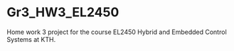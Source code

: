 # Gr3_HW3_EL2450
Home work 3 project for the course EL2450 Hybrid and Embedded Control Systems at KTH. 
